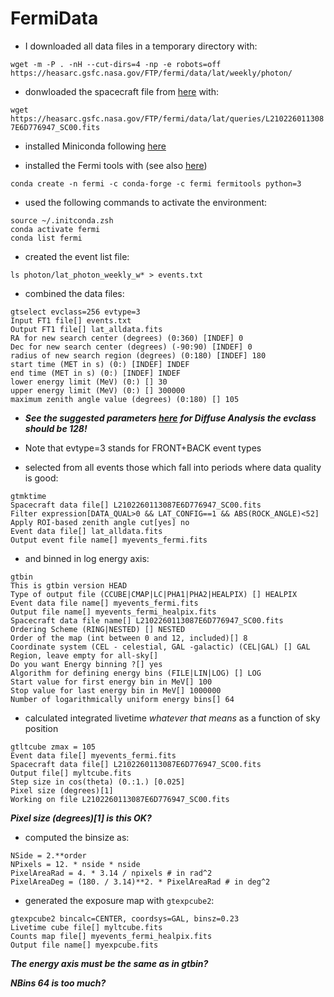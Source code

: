 # FermiData

- I downloaded all data files in a temporary directory with:

`wget -m -P . -nH --cut-dirs=4 -np -e robots=off https://heasarc.gsfc.nasa.gov/FTP/fermi/data/lat/weekly/photon/`

- donwloaded the spacecraft file from [here](https://heasarc.gsfc.nasa.gov/FTP/fermi/data/lat/queries) with:

`wget https://heasarc.gsfc.nasa.gov/FTP/fermi/data/lat/queries/L2102260113087E6D776947_SC00.fits`

- installed Miniconda following [here](https://docs.conda.io/en/latest/miniconda.html)

- installed the Fermi tools with (see also [here](https://github.com/fermi-lat/Fermitools-conda/wiki/Installation-Instructions))

`conda create -n fermi -c conda-forge -c fermi fermitools python=3`

- used the following commands to activate the environment:

```
source ~/.initconda.zsh
conda activate fermi
conda list fermi
```

- created the event list file:

`ls photon/lat_photon_weekly_w* > events.txt`

- combined the data files:

```
gtselect evclass=256 evtype=3 
Input FT1 file[] events.txt
Output FT1 file[] lat_alldata.fits
RA for new search center (degrees) (0:360) [INDEF] 0
Dec for new search center (degrees) (-90:90) [INDEF] 0
radius of new search region (degrees) (0:180) [INDEF] 180
start time (MET in s) (0:) [INDEF] INDEF
end time (MET in s) (0:) [INDEF] INDEF
lower energy limit (MeV) (0:) [] 30
upper energy limit (MeV) (0:) [] 300000
maximum zenith angle value (degrees) (0:180) [] 105
```

- ***See the suggested parameters [here](https://fermi.gsfc.nasa.gov/ssc/data/analysis/documentation/Cicerone/Cicerone_Data_Exploration/Data_preparation.html)*** ***for Diffuse Analysis the evclass should be 128!***

- Note that evtype=3 stands for FRONT+BACK event types

- selected from all events those which fall into periods where data quality is good:

```
gtmktime
Spacecraft data file[] L2102260113087E6D776947_SC00.fits
Filter expression[DATA_QUAL>0 && LAT_CONFIG==1 && ABS(ROCK_ANGLE)<52] 
Apply ROI-based zenith angle cut[yes] no
Event data file[] lat_alldata.fits
Output event file name[] myevents_fermi.fits
```

- and binned in log energy axis:

```
gtbin                                                                                                                                                                                                                                                         
This is gtbin version HEAD
Type of output file (CCUBE|CMAP|LC|PHA1|PHA2|HEALPIX) [] HEALPIX
Event data file name[] myevents_fermi.fits
Output file name[] myevents_fermi_healpix.fits
Spacecraft data file name[] L2102260113087E6D776947_SC00.fits
Ordering Scheme (RING|NESTED) [] NESTED
Order of the map (int between 0 and 12, included)[] 8
Coordinate system (CEL - celestial, GAL -galactic) (CEL|GAL) [] GAL
Region, leave empty for all-sky[] 
Do you want Energy binning ?[] yes
Algorithm for defining energy bins (FILE|LIN|LOG) [] LOG
Start value for first energy bin in MeV[] 100
Stop value for last energy bin in MeV[] 1000000
Number of logarithmically uniform energy bins[] 64
```

- calculated integrated livetime *whatever that means* as a function of sky position

```
gtltcube zmax = 105                                                                                                                                                                                                                                                            Event data file[] myevents_fermi.fits 
Spacecraft data file[] L2102260113087E6D776947_SC00.fits 
Output file[] myltcube.fits
Step size in cos(theta) (0.:1.) [0.025] 
Pixel size (degrees)[1]
Working on file L2102260113087E6D776947_SC00.fits
```

***Pixel size (degrees)[1] is this OK?***

- computed the binsize as: 

```
NSide = 2.**order
NPixels = 12. * nside * nside
PixelAreaRad = 4. * 3.14 / npixels # in rad^2
PixelAreaDeg = (180. / 3.14)**2. * PixelAreaRad # in deg^2
```

- generated the exposure map with `gtexpcube2`:

```
gtexpcube2 bincalc=CENTER, coordsys=GAL, binsz=0.23
Livetime cube file[] myltcube.fits
Counts map file[] myevents_fermi_healpix.fits
Output file name[] myexpcube.fits
```

***The energy axis must be the same as in gtbin?***

***NBins 64 is too much?***
